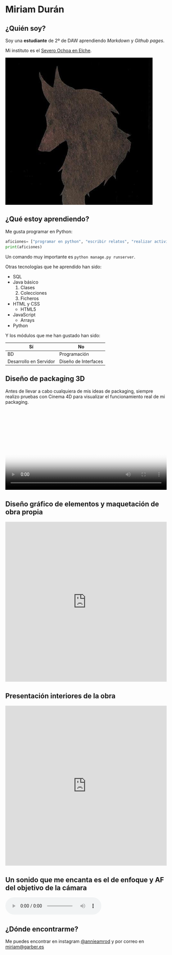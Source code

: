 # Miriam Durán

## ¿Quién soy?
Soy una **estudiante** de 2º de DAW aprendiendo *Markdown*  y *Github pages*.

Mi instituto es el [Severo Ochoa en Elche](https://portal.edu.gva.es/03013224/es/inicio/).

![Imagen de perfil de un lobo](lobo-perfil.jpg)

## ¿Qué estoy aprendiendo?
Me gusta programar en Python:
``` python
aficiones= ["programar en python", "escribir relatos", "realizar actividades relacionadas con el diseño gráfico", "tocar el piano", "fotografía"]
print(aficiones)
```

Un comando muy importante es `python manage.py runserver`.

Otras tecnologías que he aprendido han sido:

* SQL
* Java básico
    1. Clases
    2. Colecciones
    3. Ficheros
* HTML y CSS
    * HTML5
* JavaScript
    * Arrays
* Python

Y los módulos que me han gustado han sido:

| Sí    | No
| ---   | ---
| BD    |Programación
|Desarrollo en Servidor | Diseño de Interfaces

## Diseño de packaging 3D

Antes de llevar a cabo cualquiera de mis ideas de packaging, siempre realizo pruebas con Cinema 4D para visualizar el funcionamiento real de mi packaging.

<video width="100%" height="100%" controls poster="videos/portadas/portada.jpg">
  <source src="videos/Final_Miriam_Duran_Cinema.mp4" type="video/mp4">
  <source src="videos/Final_Miriam_Duran_Cinema.ogg" type="video/ogg">
  <img src="videos/portadas/portada.jpg" alt="Video no soportado">
  Tu navegador no soporta vídeo
</video>

<br/>

## Diseño gráfico de elementos y maquetación de obra propia

<iframe width="100%" height="500" src="https://www.youtube.com/embed/-W28t-UGl3o" title="NUEVO LIBRO - La Vida Tranquila" frameborder="0" allow="autoplay; clipboard-write; encrypted-media; picture-in-picture; web-share" allowfullscreen></iframe>

## Presentación interiores de la obra

<iframe width="100%" height="500" src="https://www.youtube.com/embed/VkGIh9FHj1U" title="NUEVO LIBRO - La Vida Tranquila" frameborder="0" allow="autoplay; clipboard-write; encrypted-media; picture-in-picture; web-share" allowfullscreen></iframe>

<br/>

## Un sonido que me encanta es el de enfoque y AF del objetivo de la cámara
<audio controls>
     <source src="sounds/Objetivo Yongnuo 50mm f18 Sonido enfoque y AF.mp3" type='audio/mpeg; codecs="mp3"'>
     <source src="sounds/Objetivo Yongnuo 50mm f18 Sonido enfoque y AF.ogg" type='audio/ogg; codecs="vorbis"'>
</audio>

## ¿Dónde encontrarme?
Me puedes encontrar en instagram [@annieamrod](www.instagram.com/annieamrod) y por correo en [miriam@garber.es](mailto:miriam@garber.es)
